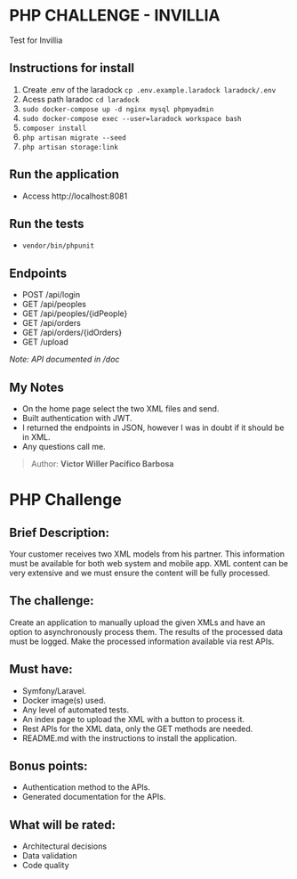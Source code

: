 # PHP CHALLENGE - INVILLIA
Test for Invillia

## Instructions for install
  1. Create .env of the laradock `cp .env.example.laradock laradock/.env`
  2. Acess path laradoc `cd laradock`
  3. `sudo docker-compose up -d nginx mysql phpmyadmin`
  4. `sudo docker-compose exec --user=laradock workspace bash`
  5. `composer install`
  6. `php artisan migrate --seed`
  7. `php artisan storage:link`

## Run the application
  - Access http://localhost:8081

## Run the tests
  - `vendor/bin/phpunit`

## Endpoints
  - POST /api/login
  - GET  /api/peoples
  - GET  /api/peoples/{idPeople}
  - GET  /api/orders
  - GET  /api/orders/{idOrders}
  - GET  /upload

*Note: API documented in /doc*


## My Notes
  - On the home page select the two XML files and send.
  - Built authentication with JWT.
  - I returned the endpoints in JSON, however I was in doubt if it should be in XML.
  - Any questions call me.

> Author: <strong>Victor Willer Pacífico Barbosa</strong>

#

# PHP Challenge
## Brief Description:
Your customer receives two XML models from his partner. This information must be
available for both web system and mobile app. XML content can be very extensive and we must ensure the content will be fully processed.

## The challenge:
Create an application to manually upload the given XMLs and have an option
to asynchronously process them. The results of the processed data must be logged. Make the processed information available via rest APIs.

## Must have:
- Symfony/Laravel.
- Docker image(s) used.
- Any level of automated tests.
- An index page to upload the XML with a button to process it.
- Rest APIs for the XML data, only the GET methods are needed.
- README.md with the instructions to install the application.

## Bonus points:
- Authentication method to the APIs.
- Generated documentation for the APIs.

## What will be rated:
- Architectural decisions
- Data validation
- Code quality
